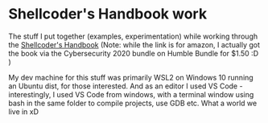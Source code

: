 # Shellcoder's Handbook work

The stuff I put together (examples, experimentation) while working through the [Shellcoder's Handbook](https://www.amazon.com/Shellcoders-Handbook-Discovering-Exploiting-Security/dp/047008023X/ref=sr_1_1) (Note: while the link is for amazon, I actually got the book via the Cybersecurity 2020 bundle on Humble Bundle for $1.50 :D )

My dev machine for this stuff was primarily WSL2 on Windows 10 running an Ubuntu dist, for those interested. And as an editor I used VS Code - interestingly, I used VS Code from windows, with a terminal window using bash in the same folder to compile projects, use GDB etc. What a world we live in xD
